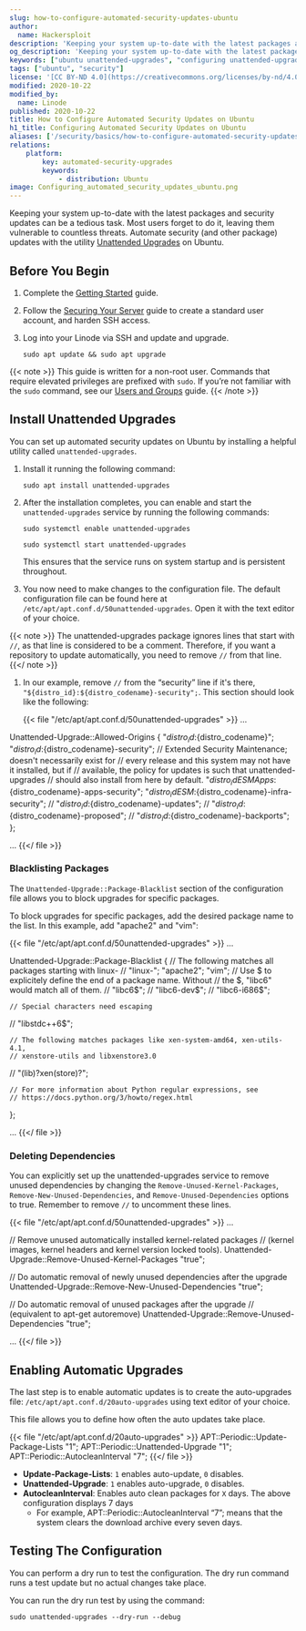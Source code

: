 ```yaml
---
slug: how-to-configure-automated-security-updates-ubuntu
author:
  name: Hackersploit
description: 'Keeping your system up-to-date with the latest packages and security updates can be a tedious task. Automate security (and other package) updates with the utility Unattended Upgrades on Ubuntu.'
og_description: 'Keeping your system up-to-date with the latest packages and security updates can be a tedious task. Automate security (and other package) updates with the utility Unattended Upgrades on Ubuntu.'
keywords: ["ubuntu unattended-upgrades", "configuring unattended-upgrades"]
tags: ["ubuntu", "security"]
license: '[CC BY-ND 4.0](https://creativecommons.org/licenses/by-nd/4.0)'
modified: 2020-10-22
modified_by:
  name: Linode
published: 2020-10-22
title: How to Configure Automated Security Updates on Ubuntu
h1_title: Configuring Automated Security Updates on Ubuntu
aliases: ['/security/basics/how-to-configure-automated-security-updates-ubuntu/']
relations:
    platform:
        key: automated-security-upgrades
        keywords:
            - distribution: Ubuntu
image: Configuring_automated_security_updates_ubuntu.png
---
```


Keeping your system up-to-date with the latest packages and security updates can be a tedious task. Most users forget to do it, leaving them vulnerable to countless threats. Automate security (and other package) updates with the utility [Unattended Upgrades](https://wiki.debian.org/UnattendedUpgrades) on Ubuntu.

## Before You Begin

1.  Complete the [Getting Started](/docs/guides/getting-started) guide.

1.  Follow the [Securing Your Server](/docs/guides/securing-your-server/) guide to create a standard user account, and harden SSH access.

1.  Log into your Linode via SSH and update and upgrade.

        sudo apt update && sudo apt upgrade

{{< note >}}
This guide is written for a non-root user. Commands that require elevated privileges are prefixed with `sudo`. If you’re not familiar with the `sudo` command, see our [Users and Groups](/docs/guides/linux-users-and-groups) guide.
{{< /note >}}

## Install Unattended Upgrades

You can set up automated security updates on Ubuntu by installing a helpful utility called `unattended-upgrades`.

1.  Install it running the following command:

        sudo apt install unattended-upgrades

1.  After the installation completes, you can enable and start the `unattended-upgrades` service by running the following commands:

        sudo systemctl enable unattended-upgrades

        sudo systemctl start unattended-upgrades

    This ensures that the service runs on system startup and is persistent throughout.

1.  You now need to make changes to the configuration file. The default configuration file can be found here at `/etc/apt/apt.conf.d/50unattended-upgrades`. Open it with the text editor of your choice.

{{< note >}}
The unattended-upgrades package ignores lines that start with `//`, as that line is considered to be a comment. Therefore, if you want a repository to update automatically, you need to remove `//` from that line.
{{</ note >}}

1.  In our example, remove `//` from the “security” line if it's there, `"${distro_id}:${distro_codename}-security";`. This section should look like the following:

    {{< file "/etc/apt/apt.conf.d/50unattended-upgrades" >}}
...

Unattended-Upgrade::Allowed-Origins {
        "${distro_id}:${distro_codename}";
        "${distro_id}:${distro_codename}-security";
        // Extended Security Maintenance; doesn't necessarily exist for
        // every release and this system may not have it installed, but if
        // available, the policy for updates is such that unattended-upgrades
        // should also install from here by default.
        "${distro_id}ESMApps:${distro_codename}-apps-security";
        "${distro_id}ESM:${distro_codename}-infra-security";
//      "${distro_id}:${distro_codename}-updates";
//      "${distro_id}:${distro_codename}-proposed";
//      "${distro_id}:${distro_codename}-backports";
};

...
{{</ file >}}

### Blacklisting Packages

The `Unattended-Upgrade::Package-Blacklist` section of the configuration file allows you to block upgrades for specific packages.

To block upgrades for specific packages, add the desired package name to the list. In this example, add "apache2" and "vim":

{{< file "/etc/apt/apt.conf.d/50unattended-upgrades" >}}
...

Unattended-Upgrade::Package-Blacklist {
    // The following matches all packages starting with linux-
//  "linux-";
    "apache2";
    "vim";
    // Use $ to explicitely define the end of a package name. Without
    // the $, "libc6" would match all of them.
//  "libc6$";
//  "libc6-dev$";
//  "libc6-i686$";

    // Special characters need escaping
//  "libstdc\+\+6$";

    // The following matches packages like xen-system-amd64, xen-utils-4.1,
    // xenstore-utils and libxenstore3.0
//  "(lib)?xen(store)?";

    // For more information about Python regular expressions, see
    // https://docs.python.org/3/howto/regex.html
};

...
{{</ file >}}

### Deleting Dependencies

You can explicitly set up the unattended-upgrades service to remove unused dependencies by changing the `Remove-Unused-Kernel-Packages`, `Remove-New-Unused-Dependencies`, and `Remove-Unused-Dependencies` options to true. Remember to remove `//` to uncomment these lines.

{{< file "/etc/apt/apt.conf.d/50unattended-upgrades" >}}
...

// Remove unused automatically installed kernel-related packages
// (kernel images, kernel headers and kernel version locked tools).
Unattended-Upgrade::Remove-Unused-Kernel-Packages "true";

// Do automatic removal of newly unused dependencies after the upgrade
Unattended-Upgrade::Remove-New-Unused-Dependencies "true";

// Do automatic removal of unused packages after the upgrade
// (equivalent to apt-get autoremove)
Unattended-Upgrade::Remove-Unused-Dependencies "true";

...
{{</ file >}}

## Enabling Automatic Upgrades

The last step is to enable automatic updates is to create the auto-upgrades file: `/etc/apt/apt.conf.d/20auto-upgrades` using text editor of your choice.

This file allows you to define how often the auto updates take place.

{{< file "/etc/apt/apt.conf.d/20auto-upgrades" >}}
APT::Periodic::Update-Package-Lists "1";
APT::Periodic::Unattended-Upgrade "1";
APT::Periodic::AutocleanInterval "7";
{{</ file >}}

- **Update-Package-Lists**: `1` enables auto-update, `0` disables.
- **Unattended-Upgrade**: `1` enables auto-upgrade, `0` disables.
- **AutocleanInterval**: Enables auto clean packages for `X` days. The above configuration displays 7 days
  - For example, APT::Periodic::AutocleanInterval “7”; means that the system clears the download archive every seven days.

## Testing The Configuration

You can perform a dry run to test the configuration. The dry run command runs a test update but no actual changes take place.

You can run the dry run test by using the command:

    sudo unattended-upgrades --dry-run --debug
